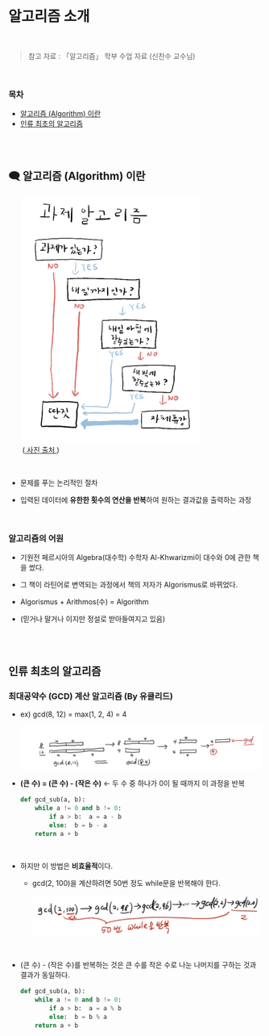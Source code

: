 # 알고리즘 소개

<br/>

> 참고 자료 : 「알고리즘」 학부 수업 자료 (신찬수 교수님)

<br/>

### 목차

- <a href="">알고리즘 (Algorithm) 이란</a>
- <a href="">인류 최초의 알고리즘</a>

<br/><br/>

## 🗨 알고리즘 (Algorithm) 이란

&nbsp;&nbsp;&nbsp;&nbsp;&nbsp;&nbsp; <img src="img/대학생_과제_알고리즘.png"/>
<br/>
&nbsp;&nbsp;&nbsp;&nbsp;&nbsp;&nbsp; (<a href="https://m.blog.naver.com/PostView.naver?isHttpsRedirect=true&blogId=dydrogud22&logNo=221368334994"> 사진 출처 </a> )

<br/>

- 문제를 푸는 논리적인 절차

- 입력된 데이터에 <strong>유한한 횟수의 연산을 반복</strong>하여 원하는 결과값을 출력하는 과정

<br/>

### 알고리즘의 어원

- 기원전 페르시아의 Algebra(대수학) 수학자 Al-Khwarizmi이 대수와 0에 관한 책을 썼다.

- 그 책이 라틴어로 변역되는 과정에서 책의 저자가 Algorismus로 바뀌었다.

- Algorismus + Arithmos(수) = Algorithm

- (믿거나 말거나 이지만 정설로 받아들여지고 있음)

<br/><br/>

## 인류 최초의 알고리즘

### 최대공약수 (GCD) 계산 알고리즘 (By 유클리드)

- ex) gcd(8, 12) = max(1, 2, 4) = 4

  <img src="img/algorithm_introduction1.png">

- <strong>(큰 수) = (큰 수) - (작은 수)</strong> ← 두 수 중 하나가 0이 될 때까지 이 과정을 반복

  ```python
  def gcd_sub(a, b):
      while a != 0 and b != 0:
          if a > b:  a = a - b
          else:  b = b - a
      return a + b
  ```

<br/>

- 하지만 이 방법은 <strong>비효율적</strong>이다.

  - gcd(2, 100)을 계산하려면 50번 정도 while문을 반복해야 한다.

    <img src="img/algorithm_introduction2.png" width="450">

<br/>

- (큰 수) - (작은 수)를 반복하는 것은 큰 수를 작은 수로 나눈 나머지를 구하는 것과 결과가 동일하다.

  ```python
  def gcd_sub(a, b):
      while a != 0 and b != 0:
          if a > b:  a = a % b
          else:  b = b % a
      return a + b
  ```

